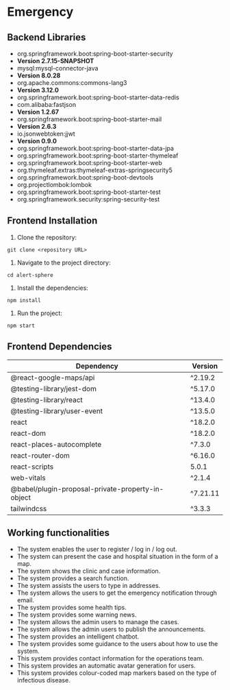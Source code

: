 # Emergency

## Backend Libraries
- org.springframework.boot:spring-boot-starter-security
- **Version 2.7.15-SNAPSHOT**
- mysql:mysql-connector-java
- **Version 8.0.28**
- org.apache.commons:commons-lang3
- **Version 3.12.0**
- org.springframework.boot:spring-boot-starter-data-redis
- com.alibaba:fastjson
- **Version 1.2.67**
- org.springframework.boot:spring-boot-starter-mail
- **Version 2.6.3**
- io.jsonwebtoken:jjwt
- **Version 0.9.0**
- org.springframework.boot:spring-boot-starter-data-jpa
- org.springframework.boot:spring-boot-starter-thymeleaf
- org.springframework.boot:spring-boot-starter-web
- org.thymeleaf.extras:thymeleaf-extras-springsecurity5
- org.springframework.boot:spring-boot-devtools
- org.projectlombok:lombok
- org.springframework.boot:spring-boot-starter-test
- org.springframework.security:spring-security-test
## Frontend Installation

1. Clone the repository:

```
git clone <repository URL>
```

1. Navigate to the project directory:

```
cd alert-sphere
```

1. Install the dependencies:

```
npm install
```

1. Run the project:

```
npm start
```

## Frontend Dependencies

| Dependency                                        | Version  |
| ------------------------------------------------- | -------- |
| @react-google-maps/api                            | ^2.19.2  |
| @testing-library/jest-dom                         | ^5.17.0  |
| @testing-library/react                            | ^13.4.0  |
| @testing-library/user-event                       | ^13.5.0  |
| react                                             | ^18.2.0  |
| react-dom                                         | ^18.2.0  |
| react-places-autocomplete                         | ^7.3.0   |
| react-router-dom                                  | ^6.16.0  |
| react-scripts                                     | 5.0.1    |
| web-vitals                                        | ^2.1.4   |
| @babel/plugin-proposal-private-property-in-object | ^7.21.11 |
| tailwindcss                                       | ^3.3.3   |

## Working functionalities
- The system enables the user to register / log in / log out. 
- The system can present the case and hospital situation in the form of a map. 
- The system shows the clinic and case information. 
- The system provides a search function. 
- The system assists the users to type in addresses.
- The system allows the users to get the emergency notification through email. 
- The system provides some health tips. 
- The system provides some warning news. 
- The system allows the admin users to manage the cases.
- The system allows the admin users to publish the announcements.
- The system provides an intelligent chatbot.
- The system provides some guidance to the users about how to use the system.
- This system provides contact information for the operations team. 
- This system provides an automatic avatar generation for users.
- This system provides colour-coded map markers based on the type of infectious disease.

